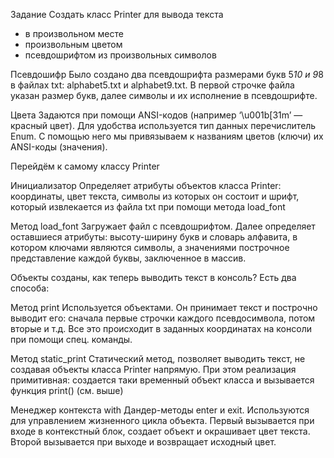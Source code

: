Задание
Создать класс Printer для вывода текста
- в произвольном месте
- произвольным цветом
- псевдошрифтом из произвольных символов

Псевдошифр
Было создано два псевдошрифта размерами букв 5*10 и 9*8 в файлах txt: alphabet5.txt и alphabet9.txt. В первой строчке файла указан размер букв, далее символы и их исполнение в псевдошрифте. 

Цвета
Задаются при помощи ANSI-кодов (например ‘\u001b[31m’ — красный цвет). Для удобства используется тип данных перечислитель Enum. С помощью него мы привязываем к названиям цветов (ключи) их ANSI-коды (значения). 

Перейдём к самому классу Printer

Инициализатор
Определяет атрибуты объектов класса Printer: координаты, цвет текста, символы из которых он состоит и шрифт, который извлекается из файла txt при помощи метода load_font

Метод load_font
Загружает файл с псевдошрифтом. Далее определяет оставшиеся атрибуты: высоту-ширину букв и словарь алфавита, в котором ключами являются символы, а значениями построчное представление каждой буквы, заключенное в массив. 

Объекты созданы, как теперь выводить текст в консоль? Есть два способа:

Метод print
Используется объектами. Он принимает текст и построчно выводит его: сначала первые строчки каждого псевдосимвола, потом вторые и т.д. Все это происходит в заданных координатах на консоли при помощи спец. команды.

Метод static_print
Статический метод, позволяет выводить текст, не создавая объекты класса Printer напрямую. При этом реализация примитивная: создается таки временный объект класса и вызывается функция print() (см. выше)

Менеджер контекста with
Дандер-методы enter и exit. Используются для управлением жизненного цикла объекта. Первый вызывается при входе в контекстный блок, создает объект и окрашивает цвет текста. Второй вызывается при выходе и возвращает исходный цвет.
